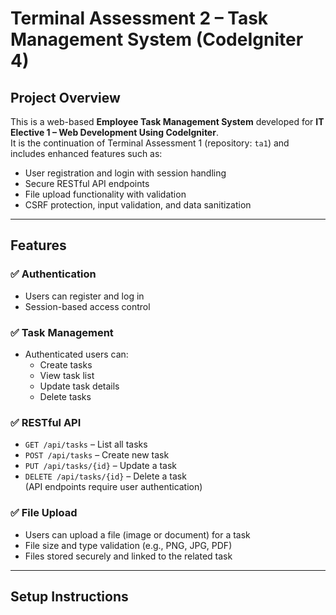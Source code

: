 # Terminal Assessment 2 – Task Management System (CodeIgniter 4)

## Project Overview

This is a web-based **Employee Task Management System** developed for **IT Elective 1 – Web Development Using CodeIgniter**.  
It is the continuation of Terminal Assessment 1 (repository: `ta1`) and includes enhanced features such as:

- User registration and login with session handling
- Secure RESTful API endpoints
- File upload functionality with validation
- CSRF protection, input validation, and data sanitization

---

## Features

### ✅ Authentication
- Users can register and log in
- Session-based access control

### ✅ Task Management
- Authenticated users can:
  - Create tasks
  - View task list
  - Update task details
  - Delete tasks

### ✅ RESTful API
- `GET /api/tasks` – List all tasks
- `POST /api/tasks` – Create new task
- `PUT /api/tasks/{id}` – Update a task
- `DELETE /api/tasks/{id}` – Delete a task  
(API endpoints require user authentication)

### ✅ File Upload
- Users can upload a file (image or document) for a task
- File size and type validation (e.g., PNG, JPG, PDF)
- Files stored securely and linked to the related task

---

## Setup Instructions
